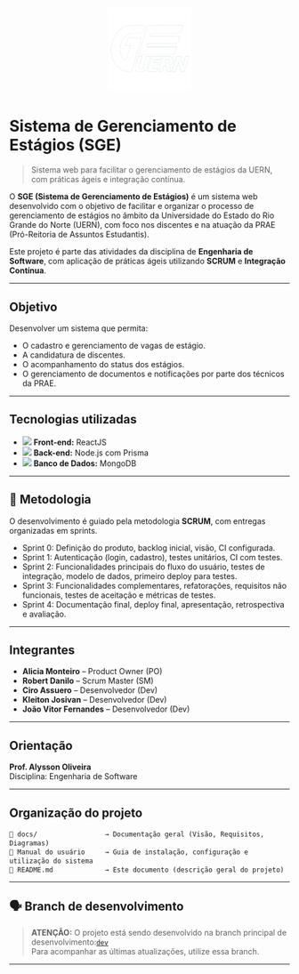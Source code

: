 <h1 align="center">
  <img src="Docs/Logo.png" alt="Logo" width="150"/>
</h1>

# Sistema de Gerenciamento de Estágios (SGE)

> Sistema web para facilitar o gerenciamento de estágios da UERN, com práticas ágeis e integração contínua.

O **SGE (Sistema de Gerenciamento de Estágios)** é um sistema web desenvolvido com o objetivo de facilitar e organizar o processo de gerenciamento de estágios no âmbito da Universidade do Estado do Rio Grande do Norte (UERN), com foco nos discentes e na atuação da PRAE (Pró-Reitoria de Assuntos Estudantis).

Este projeto é parte das atividades da disciplina de **Engenharia de Software**, com aplicação de práticas ágeis utilizando **SCRUM** e **Integração Contínua**.

---

## Objetivo

Desenvolver um sistema que permita:

- O cadastro e gerenciamento de vagas de estágio.
- A candidatura de discentes.
- O acompanhamento do status dos estágios.
- O gerenciamento de documentos e notificações por parte dos técnicos da PRAE.

---

## Tecnologias utilizadas

- <img src="https://cdn.jsdelivr.net/gh/devicons/devicon/icons/react/react-original.svg" width="25"/> **Front-end:** ReactJS
- <img src="https://cdn.jsdelivr.net/gh/devicons/devicon/icons/nodejs/nodejs-original.svg" width="25"/> **Back-end:** Node.js com Prisma
- <img src="https://cdn.jsdelivr.net/gh/devicons/devicon/icons/mongodb/mongodb-original.svg" width="25"/> **Banco de Dados:** MongoDB

---

## 🔄 Metodologia

O desenvolvimento é guiado pela metodologia **SCRUM**, com entregas organizadas em sprints.  

- Sprint 0: Definição do produto, backlog inicial, visão, CI configurada.
- Sprint 1: Autenticação (login, cadastro), testes unitários, CI com testes.
- Sprint 2: Funcionalidades principais do fluxo do usuário, testes de integração, modelo de dados, primeiro deploy para testes.
- Sprint 3: Funcionalidades complementares, refatorações, requisitos não funcionais, testes de aceitação e métricas de testes.
- Sprint 4: Documentação final, deploy final, apresentação, retrospectiva e avaliação.

---

## Integrantes

- **Alicia Monteiro** – Product Owner (PO)
- **Robert Danilo** – Scrum Master (SM)
- **Ciro Assuero** – Desenvolvedor (Dev)
- **Kleiton Josivan** – Desenvolvedor (Dev)
- **João Vitor Fernandes** – Desenvolvedor (Dev)

---

## Orientação

**Prof. Alysson Oliveira**  
Disciplina: Engenharia de Software

---

## Organização do projeto

```plaintext
📁 docs/                 → Documentação geral (Visão, Requisitos, Diagramas)
📖 Manual do usuário     → Guia de instalação, configuração e utilização do sistema
📄 README.md             → Este documento (descrição geral do projeto)
```
---

## 🗣️ Branch de desenvolvimento 

> **ATENÇÃO:** O projeto está sendo desenvolvido na branch principal de desenvolvimento:[`dev`](https://github.com/jootaavee/Gest-o-de-est-gio/tree/dev)  
> Para acompanhar as últimas atualizações, utilize essa branch.

---


